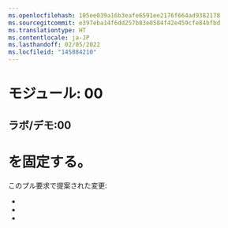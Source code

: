 ```yaml
---
ms.openlocfilehash: 105ee039a16b3eafe6591ee2176f664ad9382178
ms.sourcegitcommit: e397eba14f6dd257b83e0584f42e459cfe84bfbd
ms.translationtype: HT
ms.contentlocale: ja-JP
ms.lasthandoff: 02/05/2022
ms.locfileid: "145884210"
---
```

# <a name="module-00"></a>モジュール: 00
## <a name="labdemo-00"></a>ラボ/デモ:00

# を固定する。

このプル要求で提案された変更:

-
-
-